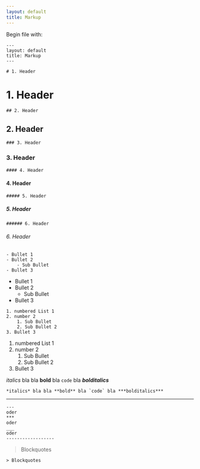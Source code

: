 ```yaml
---
layout: default
title: Markup
---
```

Begin file with:
```
---
layout: default
title: Markup
---
```
```
# 1. Header
```
# 1. Header
```
## 2. Header
```
## 2. Header
```
### 3. Header
```
### 3. Header
```
#### 4. Header
```
#### 4. Header
```
##### 5. Header
```
##### 5. Header
```
###### 6. Header
```
###### 6. Header
```
- Bullet 1
- Bullet 2
    - Sub Bullet
- Bullet 3
```
- Bullet 1
- Bullet 2
    - Sub Bullet
- Bullet 3

```
1. numbered List 1
2. number 2
    1. Sub Bullet
    2. Sub Bullet 2
3. Bullet 3
```
1. numbered List 1
2. number 2
    1. Sub Bullet
    2. Sub Bullet 2
3. Bullet 3

*italics* bla bla **bold** bla `code` bla ***bolditalics***
```
*italics* bla bla **bold** bla `code` bla ***bolditalics***
```

---
```
---
oder
***
oder
___
oder 
------------------
```

> Blockquotes
```
> Blockquotes
```